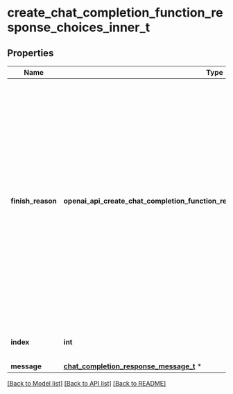 # create_chat_completion_function_response_choices_inner_t

## Properties
Name | Type | Description | Notes
------------ | ------------- | ------------- | -------------
**finish_reason** | **openai_api_create_chat_completion_function_response_choices_inner_FINISHREASON_e** | The reason the model stopped generating tokens. This will be &#x60;stop&#x60; if the model hit a natural stop point or a provided stop sequence, &#x60;length&#x60; if the maximum number of tokens specified in the request was reached, &#x60;content_filter&#x60; if content was omitted due to a flag from our content filters, or &#x60;function_call&#x60; if the model called a function.  | 
**index** | **int** | The index of the choice in the list of choices. | 
**message** | [**chat_completion_response_message_t**](chat_completion_response_message.md) \* |  | 

[[Back to Model list]](../README.md#documentation-for-models) [[Back to API list]](../README.md#documentation-for-api-endpoints) [[Back to README]](../README.md)


